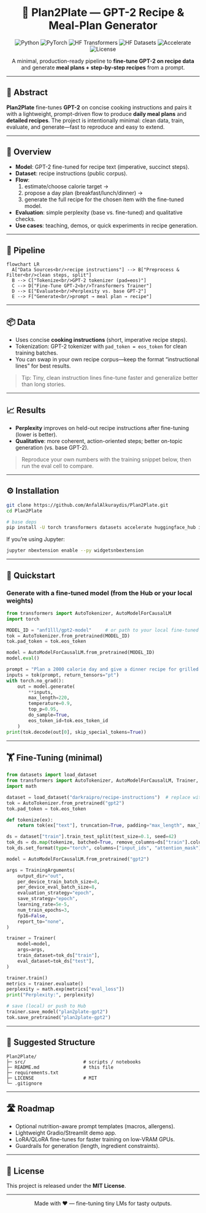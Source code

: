 <div align="center">
  
# 🥗 **Plan2Plate — GPT-2 Recipe & Meal-Plan Generator**

![Python](https://img.shields.io/badge/Python-3.9%2B-3776AB?logo=python&logoColor=white)
![PyTorch](https://img.shields.io/badge/PyTorch-1.13%2B-EE4C2C?logo=pytorch&logoColor=white)
![HF Transformers](https://img.shields.io/badge/HuggingFace-Transformers-ffcc00?logo=huggingface&logoColor=black)
![HF Datasets](https://img.shields.io/badge/HuggingFace-Datasets-ffcc00?logo=huggingface&logoColor=black)
![Accelerate](https://img.shields.io/badge/HF-Accelerate-00A67E)
![License](https://img.shields.io/badge/License-MIT-green)

A minimal, production-ready pipeline to **fine-tune GPT-2 on recipe data** and generate **meal plans + step-by-step recipes** from a prompt.

</div>

---

## 🧭 Abstract
**Plan2Plate** fine-tunes **GPT-2** on concise cooking instructions and pairs it with a lightweight, prompt-driven flow to produce **daily meal plans** and **detailed recipes**. The project is intentionally minimal: clean data, train, evaluate, and generate—fast to reproduce and easy to extend.

---

## 🔎 Overview
- **Model**: GPT-2 fine-tuned for recipe text (imperative, succinct steps).
- **Dataset**: recipe instructions (public corpus).
- **Flow**: 
  1) estimate/choose calorie target → 
  2) propose a day plan (breakfast/lunch/dinner) → 
  3) generate the full recipe for the chosen item with the fine-tuned model.
- **Evaluation**: simple perplexity (base vs. fine-tuned) and qualitative checks.
- **Use cases**: teaching, demos, or quick experiments in recipe generation.

---

## 🧪 Pipeline

```mermaid
flowchart LR
  A["Data Sources<br/>recipe instructions"] --> B["Preprocess & Filter<br/>clean steps, split"]
  B --> C["Tokenize<br/>GPT-2 tokenizer (pad=eos)"]
  C --> D["Fine-Tune GPT-2<br/>Transformers Trainer"]
  D --> E["Evaluate<br/>Perplexity vs. base GPT-2"]
  E --> F["Generate<br/>prompt → meal plan → recipe"]
```

---

## 📦 Data
- Uses concise **cooking instructions** (short, imperative recipe steps).
- Tokenization: GPT-2 tokenizer with `pad_token = eos_token` for clean training batches.
- You can swap in your own recipe corpus—keep the format “instructional lines” for best results.

> Tip: Tiny, clean instruction lines fine-tune faster and generalize better than long stories.

---

## 📈 Results
- **Perplexity** improves on held-out recipe instructions after fine-tuning (lower is better).
- **Qualitative**: more coherent, action-oriented steps; better on-topic generation (vs. base GPT-2).

> Reproduce your own numbers with the training snippet below, then run the eval cell to compare.

---

## ⚙️ Installation

```bash
git clone https://github.com/AnfalAlkuraydis/Plan2Plate.git
cd Plan2Plate

# base deps
pip install -U torch transformers datasets accelerate huggingface_hub ipywidgets matplotlib
```

If you’re using Jupyter:
```bash
jupyter nbextension enable --py widgetsnbextension
```

---

## 🚀 Quickstart

### Generate with a fine-tuned model (from the Hub or your local weights)
```python
from transformers import AutoTokenizer, AutoModelForCausalLM
import torch

MODEL_ID = "anf1lll/gpt2-model"     # or path to your local fine-tuned checkpoint
tok = AutoTokenizer.from_pretrained(MODEL_ID)
tok.pad_token = tok.eos_token

model = AutoModelForCausalLM.from_pretrained(MODEL_ID)
model.eval()

prompt = "Plan a 2000 calorie day and give a dinner recipe for grilled chicken with sides."
inputs = tok(prompt, return_tensors="pt")
with torch.no_grad():
    out = model.generate(
        **inputs,
        max_length=220,
        temperature=0.9,
        top_p=0.95,
        do_sample=True,
        eos_token_id=tok.eos_token_id
    )
print(tok.decode(out[0], skip_special_tokens=True))
```

---

## 🏋️ Fine-Tuning (minimal)
```python
from datasets import load_dataset
from transformers import AutoTokenizer, AutoModelForCausalLM, Trainer, TrainingArguments
import math

dataset = load_dataset("darkraipro/recipe-instructions")  # replace with your dataset if needed
tok = AutoTokenizer.from_pretrained("gpt2")
tok.pad_token = tok.eos_token

def tokenize(ex):
    return tok(ex["text"], truncation=True, padding="max_length", max_length=128)

ds = dataset["train"].train_test_split(test_size=0.1, seed=42)
tok_ds = ds.map(tokenize, batched=True, remove_columns=ds["train"].column_names)
tok_ds.set_format(type="torch", columns=["input_ids", "attention_mask"])

model = AutoModelForCausalLM.from_pretrained("gpt2")

args = TrainingArguments(
    output_dir="out",
    per_device_train_batch_size=8,
    per_device_eval_batch_size=8,
    evaluation_strategy="epoch",
    save_strategy="epoch",
    learning_rate=5e-5,
    num_train_epochs=3,
    fp16=False,
    report_to="none",
)

trainer = Trainer(
    model=model,
    args=args,
    train_dataset=tok_ds["train"],
    eval_dataset=tok_ds["test"],
)

trainer.train()
metrics = trainer.evaluate()
perplexity = math.exp(metrics["eval_loss"])
print("Perplexity:", perplexity)

# save (local) or push to Hub
trainer.save_model("plan2plate-gpt2")
tok.save_pretrained("plan2plate-gpt2")
```

---

## 📁 Suggested Structure
```
Plan2Plate/
├─ src/                     # scripts / notebooks
├─ README.md                # this file
├─ requirements.txt
├─ LICENSE                  # MIT
└─ .gitignore
```

---

## 🛣️ Roadmap
- Optional nutrition-aware prompt templates (macros, allergens).
- Lightweight Gradio/Streamlit demo app.
- LoRA/QLoRA fine-tunes for faster training on low-VRAM GPUs.
- Guardrails for generation (length, ingredient constraints).

---

## 📜 License
This project is released under the **MIT License**.

---

<div align="center">
Made with ❤️ — fine-tuning tiny LMs for tasty outputs.
</div>
